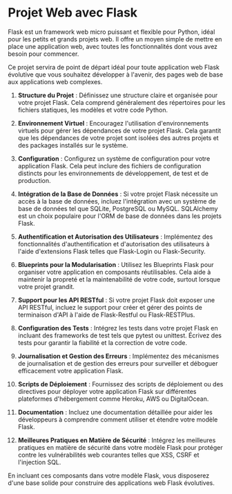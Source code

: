# Projet Web avec Flask

Flask est un framework web micro puissant et flexible pour Python, idéal pour les petits et grands projets web. Il offre un moyen simple de mettre en place une application web, avec toutes les fonctionnalités dont vous avez besoin pour commencer.

Ce projet servira de point de départ idéal pour toute application web Flask évolutive que vous souhaitez développer à l'avenir, des pages web de base aux applications web complexes.

1. **Structure du Projet** : Définissez une structure claire et organisée pour votre projet Flask. Cela comprend généralement des répertoires pour les fichiers statiques, les modèles et votre code Python.

2. **Environnement Virtuel** : Encouragez l'utilisation d'environnements virtuels pour gérer les dépendances de votre projet Flask. Cela garantit que les dépendances de votre projet sont isolées des autres projets et des packages installés sur le système.

3. **Configuration** : Configurez un système de configuration pour votre application Flask. Cela peut inclure des fichiers de configuration distincts pour les environnements de développement, de test et de production.

4. **Intégration de la Base de Données** : Si votre projet Flask nécessite un accès à la base de données, incluez l'intégration avec un système de base de données tel que SQLite, PostgreSQL ou MySQL. SQLAlchemy est un choix populaire pour l'ORM de base de données dans les projets Flask.

5. **Authentification et Autorisation des Utilisateurs** : Implémentez des fonctionnalités d'authentification et d'autorisation des utilisateurs à l'aide d'extensions Flask telles que Flask-Login ou Flask-Security.

6. **Blueprints pour la Modularisation** : Utilisez les Blueprints Flask pour organiser votre application en composants réutilisables. Cela aide à maintenir la propreté et la maintenabilité de votre code, surtout lorsque votre projet grandit.

7. **Support pour les API RESTful** : Si votre projet Flask doit exposer une API RESTful, incluez le support pour créer et gérer des points de terminaison d'API à l'aide de Flask-Restful ou Flask-RESTPlus.

8. **Configuration des Tests** : Intégrez les tests dans votre projet Flask en incluant des frameworks de test tels que pytest ou unittest. Écrivez des tests pour garantir la fiabilité et la correction de votre code.

9. **Journalisation et Gestion des Erreurs** : Implémentez des mécanismes de journalisation et de gestion des erreurs pour surveiller et déboguer efficacement votre application Flask.

10. **Scripts de Déploiement** : Fournissez des scripts de déploiement ou des directives pour déployer votre application Flask sur différentes plateformes d'hébergement comme Heroku, AWS ou DigitalOcean.

11. **Documentation** : Incluez une documentation détaillée pour aider les développeurs à comprendre comment utiliser et étendre votre modèle Flask.

12. **Meilleures Pratiques en Matière de Sécurité** : Intégrez les meilleures pratiques en matière de sécurité dans votre modèle Flask pour protéger contre les vulnérabilités web courantes telles que XSS, CSRF et l'injection SQL.

En incluant ces composants dans votre modèle Flask, vous disposerez d'une base solide pour construire des applications web Flask évolutives.
